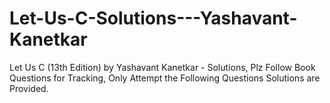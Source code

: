 # Let-Us-C-Solutions---Yashavant-Kanetkar
Let Us C (13th Edition) by Yashavant Kanetkar - Solutions, Plz Follow Book Questions for Tracking, Only Attempt the Following Questions Solutions are Provided.

